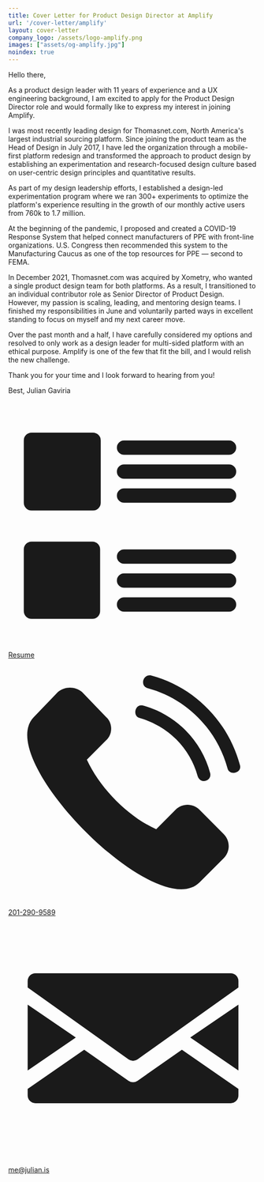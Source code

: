 ```yaml
---
title: Cover Letter for Product Design Director at Amplify
url: '/cover-letter/amplify'
layout: cover-letter
company_logo: /assets/logo-amplify.png
images: ["assets/og-amplify.jpg"]
noindex: true
---
```



Hello there,

As a product design leader with 11 years of experience and a UX engineering background, I am excited to apply for the Product Design Director role and would formally like to express my interest in joining Amplify. 

I was most recently leading design for Thomasnet.com, North America's largest industrial sourcing platform. Since joining the product team as the Head of Design in July 2017, I have led the organization through a mobile-first platform redesign and transformed the approach to product design by establishing an experimentation and research-focused design culture based on user-centric design principles and quantitative results. 

As part of my design leadership efforts, I established a design-led experimentation program where we ran 300+ experiments to optimize the platform's experience resulting in the growth of our monthly active users from 760k to 1.7 million. 

At the beginning of the pandemic, I proposed and created a COVID-19 Response System that helped connect manufacturers of PPE with front-line organizations. U.S. Congress then recommended this system to the Manufacturing Caucus as one of the top resources for PPE — second to FEMA.

In December 2021, Thomasnet.com was acquired by Xometry, who wanted a single product design team for both platforms. As a result, I transitioned to an individual contributor role as Senior Director of Product Design. However, my passion is scaling, leading, and mentoring design teams. I finished my responsibilities in June and voluntarily parted ways in excellent standing to focus on myself and my next career move. 

Over the past month and a half, I have carefully considered my options and resolved to only work as a design leader for multi-sided platform with an ethical purpose. Amplify is one of the few that fit the bill, and I would relish the new challenge. 


Thank you for your time and I look forward to hearing from you! 

Best,
Julian Gaviria

[<svg viewBox="0 0 32 32" xmlns="http://www.w3.org/2000/svg" class="icon"><title>ico-list-view</title><g fill="currentColor" fill-rule="evenodd"><path d="M3 27.92h7.84a1 1 0 0 0 1-1V19a1 1 0 0 0-1-1H3a1 1 0 0 0-1 1v7.92a1 1 0 0 0 1 1zM3 14h7.92a1 1 0 0 0 1-1V5a1 1 0 0 0-1-1H3a1 1 0 0 0-1 1v8a1 1 0 0 0 1 1zM14.923 6.846h13.539a.923.923 0 0 0 0-1.846H14.923a.923.923 0 1 0 0 1.846zM14.923 9.923h13.539a.923.923 0 0 0 0-1.846H14.923a.923.923 0 1 0 0 1.846zM14.923 13h13.539a.923.923 0 0 0 0-1.846H14.923a.923.923 0 1 0 0 1.846zM14.923 20.846h13.539a.923.923 0 0 0 0-1.846H14.923a.923.923 0 1 0 0 1.846zM14.923 23.923h13.539a.923.923 0 0 0 0-1.846H14.923a.923.923 0 1 0 0 1.846zM14.923 27h13.539a.923.923 0 0 0 0-1.846H14.923a.923.923 0 1 0 0 1.846z"/></g></svg>  Resume](/resume)
[<svg viewBox="0 0 32 32" xmlns="http://www.w3.org/2000/svg" class="icon"><title>Phone #</title><path d="M9.507 4.236l3.105 3.229c.87.745.87 2.235 0 2.98l-2.484 2.484c1.74 3.726 5.34 7.328 8.943 8.943l2.484-2.484c.869-.87 2.235-.87 3.105 0l3.104 3.105c.87.869.87 2.235 0 3.104l-3.104 3.105C19.195 34.167-2.043 12.805 3.298 7.465l3.105-3.23c.869-.745 2.235-.745 3.104 0zm8.446-.497c-.994-.249-.621-1.863.497-1.615 5.589 1.49 9.935 5.962 11.426 11.55.248.994-1.366 1.367-1.615.373C26.895 9.08 23.045 5.105 17.953 3.74zm-.994 3.85c-.993-.249-.62-1.863.373-1.615a12.299 12.299 0 0 1 8.694 8.694c.248.994-1.242 1.49-1.615.373a10.728 10.728 0 0 0-7.452-7.452z" fill="currentColor" fill-rule="evenodd"></path></svg> 201-290-9589](tel:201-290-9589)
[<svg viewBox="0 0 32 32" xmlns="http://www.w3.org/2000/svg" class="icon"><title>Contact</title><g fill="currentColor" fill-rule="evenodd"><path d="M2.5 19.79v-8.457l6.207 4.228zM29.668 22.165v.833a1 1 0 0 1-1 1H3.5a1 1 0 0 1-1-1v-.833l7.287-5.042 5.724 4a1 1 0 0 0 1.146 0l5.724-4 7.287 5.042z"></path><path d="M2.5 9.133V8.3a1 1 0 0 1 1-1h25.168a1 1 0 0 1 1 1v.833l-13.005 9.231a1 1 0 0 1-1.158 0L2.5 9.134zM29.668 11.333v8.457L23.46 15.56z"></path></g></svg> me@julian.is](mailto:me@julian.is)



          